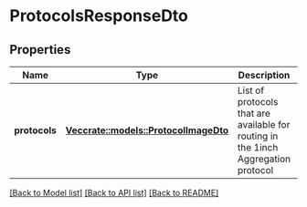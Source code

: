 # ProtocolsResponseDto

## Properties

Name | Type | Description | Notes
------------ | ------------- | ------------- | -------------
**protocols** | [**Vec<crate::models::ProtocolImageDto>**](ProtocolImageDto.md) | List of protocols that are available for routing in the 1inch Aggregation protocol | 

[[Back to Model list]](../README.md#documentation-for-models) [[Back to API list]](../README.md#documentation-for-api-endpoints) [[Back to README]](../README.md)


